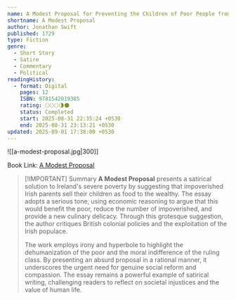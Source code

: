 ```yaml
---
name: A Modest Proposal for Preventing the Children of Poor People from Being a Burthen to their Parents, or the Country, and for Making Them Beneficial to the Publick
shortname: A Modest Proposal
author: Jonathan Swift
published: 1729
type: Fiction
genre:
  - Short Story
  - Satire
  - Commentary
  - Political
readingHistory:
  - format: Digital
    pages: 12
    ISBN: 9781542019385
    rating: 🌕🌕🌕🌗🌑
    status: Completed
    start: 2025-08-31 22:35:24 +0530
    end: 2025-08-31 23:13:21 +0530
updated: 2025-09-01 17:38:00 +0530
---
```


![[a-modest-proposal.jpg|300]]

Book Link: [A Modest Proposal](https://www.goodreads.com/book/show/24874342-a-modest-proposal)

> [!IMPORTANT] Summary
> **A Modest Proposal** presents a satirical solution to Ireland's severe poverty by suggesting that impoverished Irish parents sell their children as food to the wealthy. The essay adopts a serious tone, using economic reasoning to argue that this would benefit the poor, reduce the number of impoverished, and provide a new culinary delicacy. Through this grotesque suggestion, the author critiques British colonial policies and the exploitation of the Irish populace.
> 
> The work employs irony and hyperbole to highlight the dehumanization of the poor and the moral indifference of the ruling class. By presenting an absurd proposal in a rational manner, it underscores the urgent need for genuine social reform and compassion. The essay remains a powerful example of satirical writing, challenging readers to reflect on societal injustices and the value of human life.
